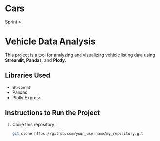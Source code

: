 # Cars
Sprint 4

# Vehicle Data Analysis

This project is a tool for analyzing and visualizing vehicle listing data using **Streamlit, Pandas,** and **Plotly**.

## Libraries Used
- Streamlit  
- Pandas  
- Plotly Express  

## Instructions to Run the Project
1. Clone this repository:  
   ```bash
   git clone https://github.com/your_username/my_repository.git
